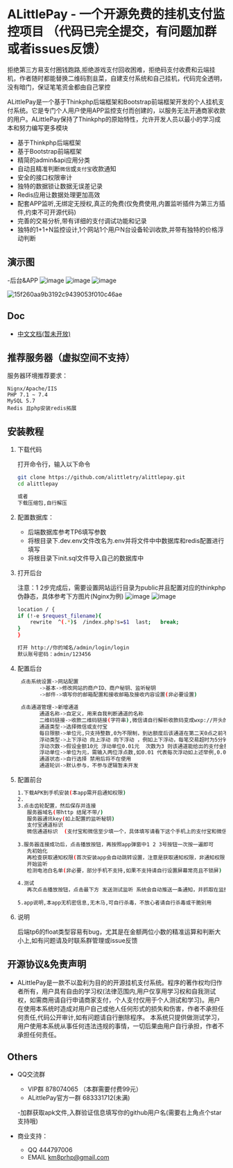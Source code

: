 
# ALittlePay - 一个开源免费的挂机支付监控项目 （代码已完全提交，有问题加群或者issues反馈）

拒绝第三方易支付圈钱跑路,拒绝游戏支付回收困难，拒绝码支付收费和云端挂机，作者随时都能替换二维码割韭菜，自建支付系统和自己挂机，代码完全透明，没有暗门，保证笔笔资金都由自己掌控


ALittlePay是一个基于Thinkphp后端框架和Bootstrap前端框架开发的个人挂机支付系统。它是专门个人用户使用APP监控支付而创建的，以服务无法开通商家收款的用户。ALittlePay保持了Thinkphp的原始特性，允许开发人员以最小的学习成本和努力编写更多模块
          
- 基于Thinkphp后端框架
- 基于Bootstrap前端框架
- 精简的admin&api应用分类
- 自动且精准判断`微信`或`支付宝`收款通知
- 安全的接口权限审计
- 独特的数据锁让数据无误差记录
- Redis应用让数据处理更加高效
- 配套APP监听,无绑定无授权,真正的免费(仅免费使用,内置监听插件为第三方插件,约束不可开源代码)
- 完善的交易分析,带有详细的支付调试功能和记录
- 独特的1+1+N监控设计,1个网站1个用户N台设备轮训收款,并带有独特的价格浮动判断
## 演示图
-后台&APP
![image](https://user-images.githubusercontent.com/110278132/182033038-dc185fe5-02c2-490d-8786-33580da2f0b8.png)
![image](https://user-images.githubusercontent.com/110278132/182033076-c45f0159-ec81-475e-95df-0c777b42f9d2.png)
![image](https://user-images.githubusercontent.com/110278132/182033101-2a0be17d-b606-4f40-bfce-8803e3f8c0db.png)

![15f260aa9b3192c9439053f010c46ae](https://user-images.githubusercontent.com/110278132/182033138-1a69858d-be10-4e63-a271-f1d2da06bdc4.jpg)

## Doc 
- [中文文档(暂未开放)](https://github.com/alittletry/alittlepay)

## 推荐服务器（虚拟空间不支持）
服务器环境推荐要求：

```
Nignx/Apache/IIS
PHP 7.1 ~ 7.4
MySQL 5.7
Redis 且php安装redis拓展
```
## 安装教程

1. 下载代码

    打开命令行，输入以下命令
    ```bash
    git clone https://github.com/alittletry/alittlepay.git
    cd alittlepay
    
    或者
    下载压缩包,自行解压
    ```
    
2. 配置数据库：
    * 后端数据库参考TP6填写参数
    * 将根目录下.dev.env文件改名为.env并将文件中中数据库和redis配置进行填写
    * 将根目录下init.sql文件导入自己的数据库中


3. 打开后台

    注意：1 2步完成后，需要设置网站运行目录为public并且配置对应的thinkphp伪静态，具体参考下方图片(Nginx为例)
    ![image](https://user-images.githubusercontent.com/110278132/182032968-9fb9e7b9-67c6-4952-9bd7-3687d19b4cbd.png)
    ![image](https://user-images.githubusercontent.com/110278132/182032974-acba2e47-c4a9-496d-ac6e-dbb4a2e6d325.png)
    ```bash
    location / {
	if (!-e $request_filename){
		rewrite  ^(.*)$  /index.php?s=$1  last;   break;
	}
    }
    ```
    ```bash
    打开 http://你的域名/admin/login/login
    默认账号密码：admin/123456
    ```
    
4. 配置后台
   ```bash
    点击系统设置->网站配置  
          ->基本->修改网站的商户ID、商户秘钥、监听秘钥
          ->邮件->填写你的邮箱配置和接收邮箱及接收内容设置(非必要设置)
          
    点击通道管理->新增通道
          通道名称->自定义，用来自我判断通道的名称
          二维码链接->收款二维码链接(字符串),微信请自行解析收款码变成wxp://开头的字符串，支付宝请输入userid(登录支付宝PC网站,在个人中心邮件网页查看源代码中搜索userid即可找到)
          通道类型->选择微信或支付宝
          每日限额->单位元,只支持整数,0为不限制，到达额度后该通道在第二天0点之前不会再生成支付
          浮动类型->上下浮动 向上浮动 向下浮动 ，例如上下浮动，每笔交易超时为5分钟,当5分钟内同时有3个人获取该通道相同金额10元，则系统会自动分配为10.00 10.01 9.99这样上下浮动
          浮动次数->假设金额10元 浮动单位0.01元  次数为3 则该通道能给出的支付金额为 9.97 9.98 9.99  10  10.01 10.02 10.03  上下浮动3次
          浮动单位->单位为元，需输入两位浮点数,如0.01 代表每次浮动如上述举例,0.03则为 10.00 10.03 9.97
          通道状态->自行选择 禁用后将不在使用
          通道轮训->默认参与，不参与逻辑暂未开发
    ```      
5. 配置前台
     ```bash
    1.下载APK到手机安装(本app需开启通知权限)
    2.
    3.点击齿轮配置，然后保存并连接
        服务器域名(带http 结尾不带/)
        服务器通讯key(如上配置的监听秘钥)
        支付宝通道标识
        微信通道标识  (支付宝和微信至少填一个，具体填写请看下这个手机上的支付宝和微信对应自己添加的支付通道所生成的通道标识 如 10003)
        
    3.服务器连接成功后，点击播放按钮，再按照app弹窗中1 2 3号按钮一次按一遍即可
        先初始化
        再检查获取通知权限(首次安装app会自动跳转设置，注意是获取通知权限，非通知权限)
        开始监听
        检测电池白名单(非必要，部分手机不支持,如果不支持请自行设置屏幕常亮且不锁屏)
        
    4.测试
        再次点击播放按钮，点击最下方 发送测试监听 系统会自动推送一条通知，并抓取在监控日志中
        
    5.app说明,本app无机密信息,无木马,可自行杀毒，不放心者请自行杀毒或干脆别用
   ```      
6. 说明
   
   后端tp6的float类型容易有bug，尤其是在金额两位小数的精准运算和判断大小上,如有问题请及时联系群管理或issue反馈

## 开源协议&免责声明 
- ALittlePay是一款不以盈利为目的的开源挂机支付系统。程序的著作权均归作者所有，用户具有自由的学习权(法律范围内,用户仅享用学习权和自我测试权，如需商用请自行申请商家支付，个人支付仅用于个人测试和学习)。用户在使用本系统时造成对用户自己或他人任何形式的损失和伤害，作者不承担任何责任,代码公开审计,如有问题请自行删除程序。 本系统只提供做测试学习，用户使用本系统从事任何违法违规的事情，一切后果由用户自行承担，作者不承担任何责任。

## Others 
- QQ交流群
    - VIP群 878074065 （本群需要付费99元）
    - ALittlePay官方一群 683331712(未满)
    
    -加群获取apk文件,入群验证信息填写你的github用户名(需要右上角点个star支持哦)
    
- 商业支持：
    - QQ 444797006
    - EMAIL km8prhp@gmail.com

